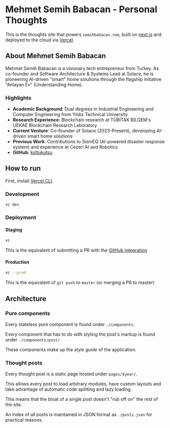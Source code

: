 # Mehmet Semih Babacan - Personal Thoughts

This is the thoughts site that powers `semihbabacan.com`, built on
[next.js](https://nextjs.org/) and
deployed to the cloud via [Vercel](https://vercel.com).

## About Mehmet Semih Babacan

Mehmet Semih Babacan is a visionary tech entrepreneur from Turkey. As co-founder and Software Architecture & Systems Lead at Solace, he is pioneering AI-driven "smart" home solutions through the flagship initiative "Anlayan Ev" (Understanding Home).

### Highlights

- **Academic Background**: Dual degrees in Industrial Engineering and Computer Engineering from Yıldız Technical University
- **Research Experience**: Blockchain research at TÜBİTAK BİLGEM's UEKAE Blockchain Research Laboratory
- **Current Venture**: Co-founder of Solace (2023-Present), developing AI-driven smart home solutions
- **Previous Work**: Contributions to SismEQ (AI-powered disaster response system) and experience at Cezeri AI and Robotics
- **GitHub**: [koltukutsu](https://github.com/koltukutsu)

## How to run

First, install [Vercel CLI](https://vercel.com/download).

### Development

```
vc dev
```

### Deployment

#### Staging

```bash
vc
```

This is the equivalent of submitting a PR with the [GitHub integration](https://vercel.com/github)

#### Production

```bash
vc --prod
```

This is the equivalent of `git push` to `master` (or merging a PR to master)

## Architecture

### Pure components

Every stateless pure component is found under `./components`.

Every component that has to do with styling the post's markup
is found under `./components/post/`

These components make up the _style guide_ of the application.

### Thought posts

Every thought post is a static page hosted under `pages/$year/`.

This allows every post to load arbitrary modules, have custom layouts
and take advantage of automatic code splitting and lazy loading.

This means that the bloat of a single post doesn't "rub off on" the
rest of the site.

An index of all posts is maintained in JSON format as `./posts.json`
for practical reasons.
